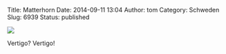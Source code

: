 Title: Matterhorn
Date: 2014-09-11 13:04
Author: tom
Category: Schweden
Slug: 6939
Status: published

[![](http://farm8.staticflickr.com/7050/7109265331_e3019c8660_o.jpg)](http://farm8.staticflickr.com/7050/7109265331_e3019c8660_o.jpg)

Vertigo? Vertigo!


